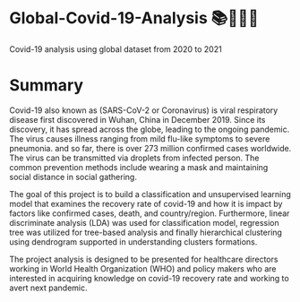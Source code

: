 # Global-Covid-19-Analysis 📚🧑🏻‍💻
Covid-19 analysis using global dataset from 2020 to 2021

# Summary 

Covid-19 also known as (SARS-CoV-2 or Coronavirus) is viral respiratory disease first discovered in Wuhan, China in December 2019. Since its discovery, it has spread across the globe, leading to the ongoing pandemic. The virus causes illness ranging from mild flu-like symptoms to severe pneumonia.  and so far, there is over 273 million confirmed cases worldwide. The virus can be transmitted via droplets from infected person. The common prevention methods include wearing a mask and maintaining social distance in social gathering. 

The goal of this project is to build a classification and unsupervised learning model that examines the recovery rate of covid-19 and how it is impact by factors like confirmed cases, death, and country/region. Furthermore, linear discriminate analysis (LDA) was used for classification model, regression tree was utilized for tree-based analysis and finally hierarchical clustering using dendrogram supported in understanding clusters formations. 

The project analysis is designed to be presented for healthcare directors working in World Health Organization (WHO) and policy makers who are interested in acquiring knowledge on covid-19 recovery rate and working to avert next pandemic.  

